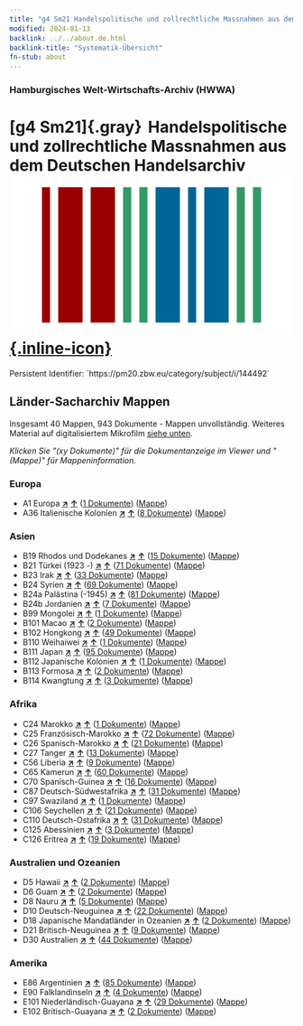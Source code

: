 ```yaml
---
title: "g4 Sm21 Handelspolitische und zollrechtliche Massnahmen aus dem Deutschen Handelsarchiv"
modified: 2024-01-13
backlink: ../../about.de.html
backlink-title: "Systematik-Übersicht"
fn-stub: about
---
```


### Hamburgisches Welt-Wirtschafts-Archiv (HWWA)

# [g4 Sm21]{.gray}&#8201; Handelspolitische und zollrechtliche Massnahmen aus dem Deutschen Handelsarchiv &#160; [![Wikidata](/images/Wikidata-logo.svg "Wikidata"){.inline-icon}](http://www.wikidata.org/entity/Q104700019)

<div class="hint">Persistent Identifier: `https://pm20.zbw.eu/category/subject/i/144492`</div>







## Länder-Sacharchiv Mappen






Insgesamt 40 Mappen, 943 Dokumente - Mappen unvollständig. Weiteres Material auf digitalisiertem Mikrofilm [siehe unten](#filmsections).

_Klicken Sie "(xy Dokumente)" für die Dokumentanzeige im Viewer und "(Mappe)" für Mappeninformation._




### Europa

- A1 Europa [**&nearr;**](../../../geo/i/140892/about.de.html "Europa (alle Mappen)") [**&uarr;**](../../../geo/about.de.html#A1 "Ländersystematik") (<a href="https://pm20.zbw.eu/iiifview/folder/sh/140892,144492" title="über: Europa : Handelspolitische und zollrechtliche Massnahmen aus dem Deutschen Handelsarchiv" target="_blank">1 Dokumente</a>) ([Mappe](../../../../folder/sh/1408xx/140892/1444xx/144492/about.de.html))
- A36 Italienische Kolonien [**&nearr;**](../../../geo/i/141012/about.de.html "Italienische Kolonien (alle Mappen)") [**&uarr;**](../../../geo/about.de.html#A36 "Ländersystematik") (<a href="https://pm20.zbw.eu/iiifview/folder/sh/141012,144492" title="über: Italienische Kolonien : Handelspolitische und zollrechtliche Massnahmen aus dem Deutschen Handelsarchiv" target="_blank">8 Dokumente</a>) ([Mappe](../../../../folder/sh/1410xx/141012/1444xx/144492/about.de.html))

### Asien

- B19 Rhodos und Dodekanes [**&nearr;**](../../../geo/i/141106/about.de.html "Rhodos und Dodekanes (alle Mappen)") [**&uarr;**](../../../geo/about.de.html#B19 "Ländersystematik") (<a href="https://pm20.zbw.eu/iiifview/folder/sh/141106,144492" title="über: Rhodos und Dodekanes : Handelspolitische und zollrechtliche Massnahmen aus dem Deutschen Handelsarchiv" target="_blank">15 Dokumente</a>) ([Mappe](../../../../folder/sh/1411xx/141106/1444xx/144492/about.de.html))
- B21 Türkei (1923 -) [**&nearr;**](../../../geo/i/141111/about.de.html "Türkei (1923 -) (alle Mappen)") [**&uarr;**](../../../geo/about.de.html#B21 "Ländersystematik") (<a href="https://pm20.zbw.eu/iiifview/folder/sh/141111,144492" title="über: Türkei (1923 -) : Handelspolitische und zollrechtliche Massnahmen aus dem Deutschen Handelsarchiv" target="_blank">71 Dokumente</a>) ([Mappe](../../../../folder/sh/1411xx/141111/1444xx/144492/about.de.html))
- B23 Irak [**&nearr;**](../../../geo/i/141113/about.de.html "Irak (alle Mappen)") [**&uarr;**](../../../geo/about.de.html#B23 "Ländersystematik") (<a href="https://pm20.zbw.eu/iiifview/folder/sh/141113,144492" title="über: Irak : Handelspolitische und zollrechtliche Massnahmen aus dem Deutschen Handelsarchiv" target="_blank">33 Dokumente</a>) ([Mappe](../../../../folder/sh/1411xx/141113/1444xx/144492/about.de.html))
- B24 Syrien [**&nearr;**](../../../geo/i/141114/about.de.html "Syrien (alle Mappen)") [**&uarr;**](../../../geo/about.de.html#B24 "Ländersystematik") (<a href="https://pm20.zbw.eu/iiifview/folder/sh/141114,144492" title="über: Syrien : Handelspolitische und zollrechtliche Massnahmen aus dem Deutschen Handelsarchiv" target="_blank">69 Dokumente</a>) ([Mappe](../../../../folder/sh/1411xx/141114/1444xx/144492/about.de.html))
- B24a Palästina (-1945) [**&nearr;**](../../../geo/i/141115/about.de.html "Palästina (-1945) (alle Mappen)") [**&uarr;**](../../../geo/about.de.html#B24a "Ländersystematik") (<a href="https://pm20.zbw.eu/iiifview/folder/sh/141115,144492" title="über: Palästina (-1945) : Handelspolitische und zollrechtliche Massnahmen aus dem Deutschen Handelsarchiv" target="_blank">81 Dokumente</a>) ([Mappe](../../../../folder/sh/1411xx/141115/1444xx/144492/about.de.html))
- B24b Jordanien [**&nearr;**](../../../geo/i/141116/about.de.html "Jordanien (alle Mappen)") [**&uarr;**](../../../geo/about.de.html#B24b "Ländersystematik") (<a href="https://pm20.zbw.eu/iiifview/folder/sh/141116,144492" title="über: Jordanien : Handelspolitische und zollrechtliche Massnahmen aus dem Deutschen Handelsarchiv" target="_blank">7 Dokumente</a>) ([Mappe](../../../../folder/sh/1411xx/141116/1444xx/144492/about.de.html))
- B99 Mongolei [**&nearr;**](../../../geo/i/141261/about.de.html "Mongolei (alle Mappen)") [**&uarr;**](../../../geo/about.de.html#B99 "Ländersystematik") (<a href="https://pm20.zbw.eu/iiifview/folder/sh/141261,144492" title="über: Mongolei : Handelspolitische und zollrechtliche Massnahmen aus dem Deutschen Handelsarchiv" target="_blank">1 Dokumente</a>) ([Mappe](../../../../folder/sh/1412xx/141261/1444xx/144492/about.de.html))
- B101 Macao [**&nearr;**](../../../geo/i/141267/about.de.html "Macao (alle Mappen)") [**&uarr;**](../../../geo/about.de.html#B101 "Ländersystematik") (<a href="https://pm20.zbw.eu/iiifview/folder/sh/141267,144492" title="über: Macao : Handelspolitische und zollrechtliche Massnahmen aus dem Deutschen Handelsarchiv" target="_blank">2 Dokumente</a>) ([Mappe](../../../../folder/sh/1412xx/141267/1444xx/144492/about.de.html))
- B102 Hongkong [**&nearr;**](../../../geo/i/141268/about.de.html "Hongkong (alle Mappen)") [**&uarr;**](../../../geo/about.de.html#B102 "Ländersystematik") (<a href="https://pm20.zbw.eu/iiifview/folder/sh/141268,144492" title="über: Hongkong : Handelspolitische und zollrechtliche Massnahmen aus dem Deutschen Handelsarchiv" target="_blank">49 Dokumente</a>) ([Mappe](../../../../folder/sh/1412xx/141268/1444xx/144492/about.de.html))
- B110 Weihaiwei [**&nearr;**](../../../geo/i/141271/about.de.html "Weihaiwei (alle Mappen)") [**&uarr;**](../../../geo/about.de.html#B110 "Ländersystematik") (<a href="https://pm20.zbw.eu/iiifview/folder/sh/141271,144492" title="über: Weihaiwei : Handelspolitische und zollrechtliche Massnahmen aus dem Deutschen Handelsarchiv" target="_blank">1 Dokumente</a>) ([Mappe](../../../../folder/sh/1412xx/141271/1444xx/144492/about.de.html))
- B111 Japan [**&nearr;**](../../../geo/i/141272/about.de.html "Japan (alle Mappen)") [**&uarr;**](../../../geo/about.de.html#B111 "Ländersystematik") (<a href="https://pm20.zbw.eu/iiifview/folder/sh/141272,144492" title="über: Japan : Handelspolitische und zollrechtliche Massnahmen aus dem Deutschen Handelsarchiv" target="_blank">95 Dokumente</a>) ([Mappe](../../../../folder/sh/1412xx/141272/1444xx/144492/about.de.html))
- B112 Japanische Kolonien [**&nearr;**](../../../geo/i/141273/about.de.html "Japanische Kolonien (alle Mappen)") [**&uarr;**](../../../geo/about.de.html#B112 "Ländersystematik") (<a href="https://pm20.zbw.eu/iiifview/folder/sh/141273,144492" title="über: Japanische Kolonien : Handelspolitische und zollrechtliche Massnahmen aus dem Deutschen Handelsarchiv" target="_blank">1 Dokumente</a>) ([Mappe](../../../../folder/sh/1412xx/141273/1444xx/144492/about.de.html))
- B113 Formosa [**&nearr;**](../../../geo/i/141274/about.de.html "Formosa (alle Mappen)") [**&uarr;**](../../../geo/about.de.html#B113 "Ländersystematik") (<a href="https://pm20.zbw.eu/iiifview/folder/sh/141274,144492" title="über: Formosa : Handelspolitische und zollrechtliche Massnahmen aus dem Deutschen Handelsarchiv" target="_blank">2 Dokumente</a>) ([Mappe](../../../../folder/sh/1412xx/141274/1444xx/144492/about.de.html))
- B114 Kwangtung [**&nearr;**](../../../geo/i/141275/about.de.html "Kwangtung (alle Mappen)") [**&uarr;**](../../../geo/about.de.html#B114 "Ländersystematik") (<a href="https://pm20.zbw.eu/iiifview/folder/sh/141275,144492" title="über: Kwangtung : Handelspolitische und zollrechtliche Massnahmen aus dem Deutschen Handelsarchiv" target="_blank">3 Dokumente</a>) ([Mappe](../../../../folder/sh/1412xx/141275/1444xx/144492/about.de.html))

### Afrika

- C24 Marokko [**&nearr;**](../../../geo/i/141356/about.de.html "Marokko (alle Mappen)") [**&uarr;**](../../../geo/about.de.html#C24 "Ländersystematik") (<a href="https://pm20.zbw.eu/iiifview/folder/sh/141356,144492" title="über: Marokko : Handelspolitische und zollrechtliche Massnahmen aus dem Deutschen Handelsarchiv" target="_blank">1 Dokumente</a>) ([Mappe](../../../../folder/sh/1413xx/141356/1444xx/144492/about.de.html))
- C25 Französisch-Marokko [**&nearr;**](../../../geo/i/141358/about.de.html "Französisch-Marokko (alle Mappen)") [**&uarr;**](../../../geo/about.de.html#C25 "Ländersystematik") (<a href="https://pm20.zbw.eu/iiifview/folder/sh/141358,144492" title="über: Französisch-Marokko : Handelspolitische und zollrechtliche Massnahmen aus dem Deutschen Handelsarchiv" target="_blank">72 Dokumente</a>) ([Mappe](../../../../folder/sh/1413xx/141358/1444xx/144492/about.de.html))
- C26 Spanisch-Marokko [**&nearr;**](../../../geo/i/141359/about.de.html "Spanisch-Marokko (alle Mappen)") [**&uarr;**](../../../geo/about.de.html#C26 "Ländersystematik") (<a href="https://pm20.zbw.eu/iiifview/folder/sh/141359,144492" title="über: Spanisch-Marokko : Handelspolitische und zollrechtliche Massnahmen aus dem Deutschen Handelsarchiv" target="_blank">21 Dokumente</a>) ([Mappe](../../../../folder/sh/1413xx/141359/1444xx/144492/about.de.html))
- C27 Tanger [**&nearr;**](../../../geo/i/141360/about.de.html "Tanger (alle Mappen)") [**&uarr;**](../../../geo/about.de.html#C27 "Ländersystematik") (<a href="https://pm20.zbw.eu/iiifview/folder/sh/141360,144492" title="über: Tanger : Handelspolitische und zollrechtliche Massnahmen aus dem Deutschen Handelsarchiv" target="_blank">13 Dokumente</a>) ([Mappe](../../../../folder/sh/1413xx/141360/1444xx/144492/about.de.html))
- C56 Liberia [**&nearr;**](../../../geo/i/141405/about.de.html "Liberia (alle Mappen)") [**&uarr;**](../../../geo/about.de.html#C56 "Ländersystematik") (<a href="https://pm20.zbw.eu/iiifview/folder/sh/141405,144492" title="über: Liberia : Handelspolitische und zollrechtliche Massnahmen aus dem Deutschen Handelsarchiv" target="_blank">9 Dokumente</a>) ([Mappe](../../../../folder/sh/1414xx/141405/1444xx/144492/about.de.html))
- C65 Kamerun [**&nearr;**](../../../geo/i/141410/about.de.html "Kamerun (alle Mappen)") [**&uarr;**](../../../geo/about.de.html#C65 "Ländersystematik") (<a href="https://pm20.zbw.eu/iiifview/folder/sh/141410,144492" title="über: Kamerun : Handelspolitische und zollrechtliche Massnahmen aus dem Deutschen Handelsarchiv" target="_blank">60 Dokumente</a>) ([Mappe](../../../../folder/sh/1414xx/141410/1444xx/144492/about.de.html))
- C70 Spanisch-Guinea [**&nearr;**](../../../geo/i/141412/about.de.html "Spanisch-Guinea (alle Mappen)") [**&uarr;**](../../../geo/about.de.html#C70 "Ländersystematik") (<a href="https://pm20.zbw.eu/iiifview/folder/sh/141412,144492" title="über: Spanisch-Guinea : Handelspolitische und zollrechtliche Massnahmen aus dem Deutschen Handelsarchiv" target="_blank">16 Dokumente</a>) ([Mappe](../../../../folder/sh/1414xx/141412/1444xx/144492/about.de.html))
- C87 Deutsch-Südwestafrika [**&nearr;**](../../../geo/i/141450/about.de.html "Deutsch-Südwestafrika (alle Mappen)") [**&uarr;**](../../../geo/about.de.html#C87 "Ländersystematik") (<a href="https://pm20.zbw.eu/iiifview/folder/sh/141450,144492" title="über: Deutsch-Südwestafrika : Handelspolitische und zollrechtliche Massnahmen aus dem Deutschen Handelsarchiv" target="_blank">31 Dokumente</a>) ([Mappe](../../../../folder/sh/1414xx/141450/1444xx/144492/about.de.html))
- C97 Swaziland [**&nearr;**](../../../geo/i/141461/about.de.html "Swaziland (alle Mappen)") [**&uarr;**](../../../geo/about.de.html#C97 "Ländersystematik") (<a href="https://pm20.zbw.eu/iiifview/folder/sh/141461,144492" title="über: Swaziland : Handelspolitische und zollrechtliche Massnahmen aus dem Deutschen Handelsarchiv" target="_blank">1 Dokumente</a>) ([Mappe](../../../../folder/sh/1414xx/141461/1444xx/144492/about.de.html))
- C106 Seychellen [**&nearr;**](../../../geo/i/141470/about.de.html "Seychellen (alle Mappen)") [**&uarr;**](../../../geo/about.de.html#C106 "Ländersystematik") (<a href="https://pm20.zbw.eu/iiifview/folder/sh/141470,144492" title="über: Seychellen : Handelspolitische und zollrechtliche Massnahmen aus dem Deutschen Handelsarchiv" target="_blank">21 Dokumente</a>) ([Mappe](../../../../folder/sh/1414xx/141470/1444xx/144492/about.de.html))
- C110 Deutsch-Ostafrika [**&nearr;**](../../../geo/i/141471/about.de.html "Deutsch-Ostafrika (alle Mappen)") [**&uarr;**](../../../geo/about.de.html#C110 "Ländersystematik") (<a href="https://pm20.zbw.eu/iiifview/folder/sh/141471,144492" title="über: Deutsch-Ostafrika : Handelspolitische und zollrechtliche Massnahmen aus dem Deutschen Handelsarchiv" target="_blank">31 Dokumente</a>) ([Mappe](../../../../folder/sh/1414xx/141471/1444xx/144492/about.de.html))
- C125 Abessinien [**&nearr;**](../../../geo/i/141482/about.de.html "Abessinien (alle Mappen)") [**&uarr;**](../../../geo/about.de.html#C125 "Ländersystematik") (<a href="https://pm20.zbw.eu/iiifview/folder/sh/141482,144492" title="über: Abessinien : Handelspolitische und zollrechtliche Massnahmen aus dem Deutschen Handelsarchiv" target="_blank">3 Dokumente</a>) ([Mappe](../../../../folder/sh/1414xx/141482/1444xx/144492/about.de.html))
- C126 Eritrea [**&nearr;**](../../../geo/i/141483/about.de.html "Eritrea (alle Mappen)") [**&uarr;**](../../../geo/about.de.html#C126 "Ländersystematik") (<a href="https://pm20.zbw.eu/iiifview/folder/sh/141483,144492" title="über: Eritrea : Handelspolitische und zollrechtliche Massnahmen aus dem Deutschen Handelsarchiv" target="_blank">19 Dokumente</a>) ([Mappe](../../../../folder/sh/1414xx/141483/1444xx/144492/about.de.html))

### Australien und Ozeanien

- D5 Hawaii [**&nearr;**](../../../geo/i/141595/about.de.html "Hawaii (alle Mappen)") [**&uarr;**](../../../geo/about.de.html#D5 "Ländersystematik") (<a href="https://pm20.zbw.eu/iiifview/folder/sh/141595,144492" title="über: Hawaii : Handelspolitische und zollrechtliche Massnahmen aus dem Deutschen Handelsarchiv" target="_blank">2 Dokumente</a>) ([Mappe](../../../../folder/sh/1415xx/141595/1444xx/144492/about.de.html))
- D6 Guam [**&nearr;**](../../../geo/i/141598/about.de.html "Guam (alle Mappen)") [**&uarr;**](../../../geo/about.de.html#D6 "Ländersystematik") (<a href="https://pm20.zbw.eu/iiifview/folder/sh/141598,144492" title="über: Guam : Handelspolitische und zollrechtliche Massnahmen aus dem Deutschen Handelsarchiv" target="_blank">2 Dokumente</a>) ([Mappe](../../../../folder/sh/1415xx/141598/1444xx/144492/about.de.html))
- D8 Nauru [**&nearr;**](../../../geo/i/141599/about.de.html "Nauru (alle Mappen)") [**&uarr;**](../../../geo/about.de.html#D8 "Ländersystematik") (<a href="https://pm20.zbw.eu/iiifview/folder/sh/141599,144492" title="über: Nauru : Handelspolitische und zollrechtliche Massnahmen aus dem Deutschen Handelsarchiv" target="_blank">5 Dokumente</a>) ([Mappe](../../../../folder/sh/1415xx/141599/1444xx/144492/about.de.html))
- D10 Deutsch-Neuguinea [**&nearr;**](../../../geo/i/141601/about.de.html "Deutsch-Neuguinea (alle Mappen)") [**&uarr;**](../../../geo/about.de.html#D10 "Ländersystematik") (<a href="https://pm20.zbw.eu/iiifview/folder/sh/141601,144492" title="über: Deutsch-Neuguinea : Handelspolitische und zollrechtliche Massnahmen aus dem Deutschen Handelsarchiv" target="_blank">22 Dokumente</a>) ([Mappe](../../../../folder/sh/1416xx/141601/1444xx/144492/about.de.html))
- D18 Japanische Mandatländer in Ozeanien [**&nearr;**](../../../geo/i/141618/about.de.html "Japanische Mandatländer in Ozeanien (alle Mappen)") [**&uarr;**](../../../geo/about.de.html#D18 "Ländersystematik") (<a href="https://pm20.zbw.eu/iiifview/folder/sh/141618,144492" title="über: Japanische Mandatländer in Ozeanien : Handelspolitische und zollrechtliche Massnahmen aus dem Deutschen Handelsarchiv" target="_blank">2 Dokumente</a>) ([Mappe](../../../../folder/sh/1416xx/141618/1444xx/144492/about.de.html))
- D21 Britisch-Neuguinea [**&nearr;**](../../../geo/i/141620/about.de.html "Britisch-Neuguinea (alle Mappen)") [**&uarr;**](../../../geo/about.de.html#D21 "Ländersystematik") (<a href="https://pm20.zbw.eu/iiifview/folder/sh/141620,144492" title="über: Britisch-Neuguinea : Handelspolitische und zollrechtliche Massnahmen aus dem Deutschen Handelsarchiv" target="_blank">9 Dokumente</a>) ([Mappe](../../../../folder/sh/1416xx/141620/1444xx/144492/about.de.html))
- D30 Australien [**&nearr;**](../../../geo/i/141621/about.de.html "Australien (alle Mappen)") [**&uarr;**](../../../geo/about.de.html#D30 "Ländersystematik") (<a href="https://pm20.zbw.eu/iiifview/folder/sh/141621,144492" title="über: Australien : Handelspolitische und zollrechtliche Massnahmen aus dem Deutschen Handelsarchiv" target="_blank">44 Dokumente</a>) ([Mappe](../../../../folder/sh/1416xx/141621/1444xx/144492/about.de.html))

### Amerika

- E86 Argentinien [**&nearr;**](../../../geo/i/141692/about.de.html "Argentinien (alle Mappen)") [**&uarr;**](../../../geo/about.de.html#E86 "Ländersystematik") (<a href="https://pm20.zbw.eu/iiifview/folder/sh/141692,144492" title="über: Argentinien : Handelspolitische und zollrechtliche Massnahmen aus dem Deutschen Handelsarchiv" target="_blank">85 Dokumente</a>) ([Mappe](../../../../folder/sh/1416xx/141692/1444xx/144492/about.de.html))
- E90 Falklandinseln [**&nearr;**](../../../geo/i/141694/about.de.html "Falklandinseln (alle Mappen)") [**&uarr;**](../../../geo/about.de.html#E90 "Ländersystematik") (<a href="https://pm20.zbw.eu/iiifview/folder/sh/141694,144492" title="über: Falklandinseln : Handelspolitische und zollrechtliche Massnahmen aus dem Deutschen Handelsarchiv" target="_blank">4 Dokumente</a>) ([Mappe](../../../../folder/sh/1416xx/141694/1444xx/144492/about.de.html))
- E101 Niederländisch-Guayana [**&nearr;**](../../../geo/i/141699/about.de.html "Niederländisch-Guayana (alle Mappen)") [**&uarr;**](../../../geo/about.de.html#E101 "Ländersystematik") (<a href="https://pm20.zbw.eu/iiifview/folder/sh/141699,144492" title="über: Niederländisch-Guayana : Handelspolitische und zollrechtliche Massnahmen aus dem Deutschen Handelsarchiv" target="_blank">29 Dokumente</a>) ([Mappe](../../../../folder/sh/1416xx/141699/1444xx/144492/about.de.html))
- E102 Britisch-Guayana [**&nearr;**](../../../geo/i/141700/about.de.html "Britisch-Guayana (alle Mappen)") [**&uarr;**](../../../geo/about.de.html#E102 "Ländersystematik") (<a href="https://pm20.zbw.eu/iiifview/folder/sh/141700,144492" title="über: Britisch-Guayana : Handelspolitische und zollrechtliche Massnahmen aus dem Deutschen Handelsarchiv" target="_blank">2 Dokumente</a>) ([Mappe](../../../../folder/sh/1417xx/141700/1444xx/144492/about.de.html))



<a id="filmsections" />













